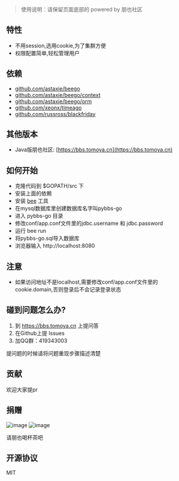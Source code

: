> 使用说明：请保留页面底部的 powered by 朋也社区

## 特性

- 不用session,选用cookie,为了集群方便
- 权限配置简单,轻松管理用户

## 依赖

- [github.com/astaxie/beego](https://github.com/astaxie/beego)
- [github.com/astaxie/beego/context](https://github.com/astaxie/beego/context)
- [github.com/astaxie/beego/orm](https://github.com/astaxie/beego/orm)
- [github.com/xeonx/timeago](https://github.com/xeonx/timeago)
- [github.com/russross/blackfriday](https://github.com/russross/blackfriday)

## 其他版本

- Java版朋也社区: [https://bbs.tomoya.cn](https://bbs.tomoya.cn)

## 如何开始

- 克隆代码到 $GOPATH/src 下
- 安装上面的依赖
- 安装 [bee](https://github.com/beego/bee) 工具
- 在mysql数据库里创建数据库名字叫pybbs-go
- 进入 pybbs-go 目录 
- 修改conf/app.conf文件里的jdbc.username 和 jdbc.password 
- 运行 bee run 
- 将pybbs-go.sql导入数据库
- 浏览器输入 http://localhost:8080

## 注意

- 如果访问地址不是localhost,需要修改conf/app.conf文件里的cookie.domain,否则登录后不会记录登录状态

## 碰到问题怎么办?

1. 到 https://bbs.tomoya.cn 上提问答
2. 在Github上提 Issues
3. 加QQ群：419343003

提问题的时候请将问题重现步骤描述清楚

## 贡献

欢迎大家提pr

## 捐赠

![image](https://cloud.githubusercontent.com/assets/6915570/18000010/9283d530-6bae-11e6-8c34-cd27060b9074.png)
![image](https://cloud.githubusercontent.com/assets/6915570/17999995/7c2a4db4-6bae-11e6-891c-4b6bc4f00f4b.png)

请朋也喝杯茶吧

## 开源协议

MIT